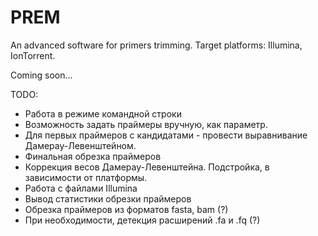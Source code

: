 # PREM
An advanced software for primers trimming.
Target platforms: Illumina, IonTorrent.

Coming soon...

TODO:
* Работа в режиме командной строки
* Возможность задать праймеры вручную, как параметр.
* Для первых праймеров с кандидатами - провести выравнивание Дамерау-Левенштейном. 
* Финальная обрезка праймеров
* Коррекция весов Дамерау-Левенштейна. Подстройка, в зависимости от платформы.
* Работа с файлами Illumina
* Вывод статистики обрезки праймеров
* Обрезка праймеров из форматов fasta, bam (?)
* При необходимости, детекция расширений .fa и .fq (?)